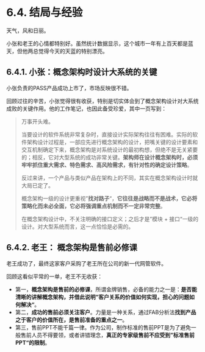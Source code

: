 # 6.4. 结局与经验

天气，风和日丽。

小张和老王的心情都特别好。虽然统计数据显示，这个城市一年有上百天都是蓝天，但他两总觉得今天的天蓝的特别漂亮。

## 6.4.1. 小张：概念架构时设计大系统的关键

小张负责的PASS产品成功上市了，市场反映很不错。

回顾过往的辛苦，小张觉得很有收获，特别是切实体会到了概念架构设计对大系统成败的关键作用。他的工作笔记，也因此备受珍爱，其中一页写到：

> 万事开头难。
> 
> 当要设计的软件系统非常复杂时，直接设计实际架构往往有困难。实际的软件架构设计过程是，一部应先进行概念架构的设计，把嘴关键的设计要素和交互机制确定下来，概念架构是对系统设计的最初构想，但绝不是无关紧要的；相反，它对大型系统的成功非常关键。**架构师在设计概念架构时，必须牢牢抓住重大需求、特色需求、高风险需求，有针对性的确定设计策略**。
> 
> 反过来讲，一个产品与类似产品在架构上的不同，其实在概念架构设计时就大局已定了。
> 
> 概念架构一级的设计更重视”**找对路子**“，**它往往是战略而不是战术，它必将策略化而未必全面，它必将强调重点机制而不一定非常完整**。
> 
> 在概念架构设计中，不关注明确的接口定义；之后才是”模块 + 接口“一级的设计。对大型系统而言，这一点恰恰是必需的。

## 6.4.2. 老王： 概念架构是售前必修课

老王成功了，最终这家客户采购了老王所在公司的新一代网管软件。

回顾这看似平常的一单，老王不无收获：

- 第一，**概念架构是售前的必修课**，所谓金牌销售，必备的能力之一是：**是否能清晰的讲解概念架构，并借此说明”客户关系的价值如何实现，担心的问题如何解决“**。
- 第二，**成功的售前必须关注客户**。力量是一种关系，通过FAB分析法**找到产品之于客户的价值所在，是售前准备的重点之一**。
- 第三，售前PPT不能千篇一律。作为公司，制作标准的售前PPT是为了避免一般售前人员不得要领，或者讲错理念，**真正的专家级售前不应受到”标准售前PPT“的限制**。
